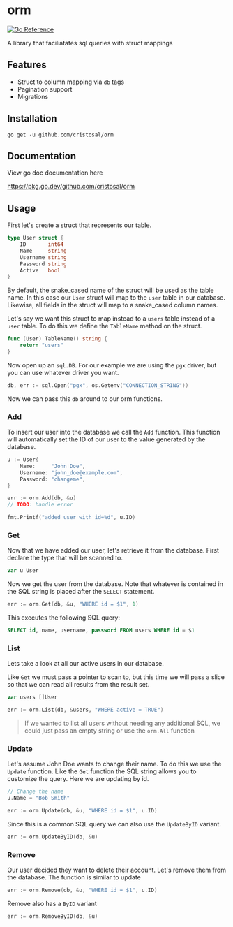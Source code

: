 # orm

[![Go Reference](https://pkg.go.dev/badge/github.com/cristosal/orm.svg)](https://pkg.go.dev/github.com/cristosal/pgxx)

A library that faciliatates sql queries with struct mappings

## Features

- Struct to column mapping via `db` tags
- Pagination support
- Migrations
## Installation

`go get -u github.com/cristosal/orm`

## Documentation

View go doc documentation here

https://pkg.go.dev/github.com/cristosal/orm

## Usage

First let's create a struct that represents our table. 

```go
type User struct {
	ID       int64
	Name     string
	Username string
	Password string
	Active   bool
}
```

By default, the snake_cased name of the struct will be used as the table name. In this case our `User` struct will map to the `user` table in our database.
Likewise, all fields in the struct will map to a snake_cased column names.

Let's say we want this struct to map instead to a `users` table instead of a `user` table. To do this we define the `TableName` method on the struct.

```go
func (User) TableName() string {
	return "users"
}
```

Now open up an `sql.DB`. For our example we are using the `pgx` driver, but you can use whatever driver you want.

```go
db, err := sql.Open("pgx", os.Getenv("CONNECTION_STRING"))
```

Now we can pass this `db` around to our orm functions.
### Add

To insert our user into the database we call the `Add` function. This function will automatically set the ID of our user to the value generated by the database.

```go
u := User{
	Name:     "John Doe",
    Username: "john_doe@example.com",
    Password: "changeme",
}

err := orm.Add(db, &u)
// TODO: handle error

fmt.Printf("added user with id=%d", u.ID)
```

### Get

Now that we have added our user, let's retrieve it from the database.  First declare the type that will be scanned to.

```go
var u User
```

Now we get the user from the database. Note that whatever is contained in the SQL string is placed after the `SELECT` statement.

```go
err := orm.Get(db, &u, "WHERE id = $1", 1)
```

This executes the following SQL query:

```sql
SELECT id, name, username, password FROM users WHERE id = $1
```

### List

Lets take a look at all our active users in our database. 

Like `Get` we must pass a pointer to scan to, but this time we will pass a slice so that we can read all results from the result set.

```go
var users []User

err := orm.List(db, &users, "WHERE active = TRUE")
```

>If we wanted to list all users without needing any additional SQL, we could just pass an empty string or use the `orm.All` function

### Update

Let's assume John Doe wants to change their name. To do this we use the `Update`  function.  Like the `Get` function the SQL string allows you to customize the query. Here we are updating by id.

```go
// Change the name
u.Name = "Bob Smith"

err := orm.Update(db, &u, "WHERE id = $1", u.ID)
```

Since this is a common SQL query we can also use the `UpdateByID` variant.

```go
err := orm.UpdateByID(db, &u)
```

### Remove

Our user decided they want to delete their account. Let's remove them from the database. The function is similar to update

```go
err := orm.Remove(db, &u, "WHERE id = $1", u.ID)
```

Remove also has a `ByID` variant

```go
err := orm.RemoveByID(db, &u)
```


